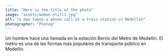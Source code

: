 ```yaml
---
title: "Here is the title of the photo"
image: "assets/women-still1.jpg"
alt: "a man takes a phone call at a train station in Medellín"
photographer: "Photog"
---
```

Un hombre hace una llamada en la estación Berrío del Metro de Medellín. El metro es una de las formas más populares de transporte público en Medellín. 

